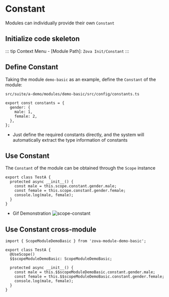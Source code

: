 # Constant

Modules can individually provide their own `Constant`

## Initialize code skeleton

::: tip
Context Menu - [Module Path]: `Zova Init/Constant`
:::

## Define Constant

Taking the module `demo-basic` as an example, define the `Constant` of the module:

`src/suite/a-demo/modules/demo-basic/src/config/constants.ts`

```typescript{2-5}
export const constants = {
  gender: {
    male: 1,
    female: 2,
  },
};
```

- Just define the required constants directly, and the system will automatically extract the type information of constants

## Use Constant

The `Constant` of the module can be obtained through the `Scope` instance

```typescript{3-5}
export class TestA {
  protected async __init__() {
    const male = this.scope.constant.gender.male;
    const female = this.scope.constant.gender.female;
    console.log(male, female);
  }
}
```

- Gif Demonstration
  ![scope-constant](https://cabloy-1258265067.cos.ap-shanghai.myqcloud.com/image/scope-constant.gif)

## Use Constant cross-module

```typescript{1,4-5,8-10}
import { ScopeModuleDemoBasic } from 'zova-module-demo-basic';

export class TestA {
  @UseScope()
  $$scopeModuleDemoBasic: ScopeModuleDemoBasic;

  protected async __init__() {
    const male = this.$$scopeModuleDemoBasic.constant.gender.male;
    const female = this.$$scopeModuleDemoBasic.constant.gender.female;
    console.log(male, female);
  }
}
```
